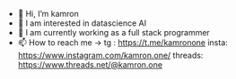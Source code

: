 - 👋 Hi, I’m kamron
- 👀 I am interested in datascience AI  
- 🌱 I am currently working as a full stack programmer
- 📫 How to reach me -> tg : https://t.me/kamronone 
                         insta: https://www.instagram.com/kamron.one/
                         threads: https://www.threads.net/@kamron.one

<!---
kamronone/kamronone is a ✨ special ✨ repository because its `README.md` (this file) appears on your GitHub profile.
You can click the Preview link to take a look at your changes.
--->
